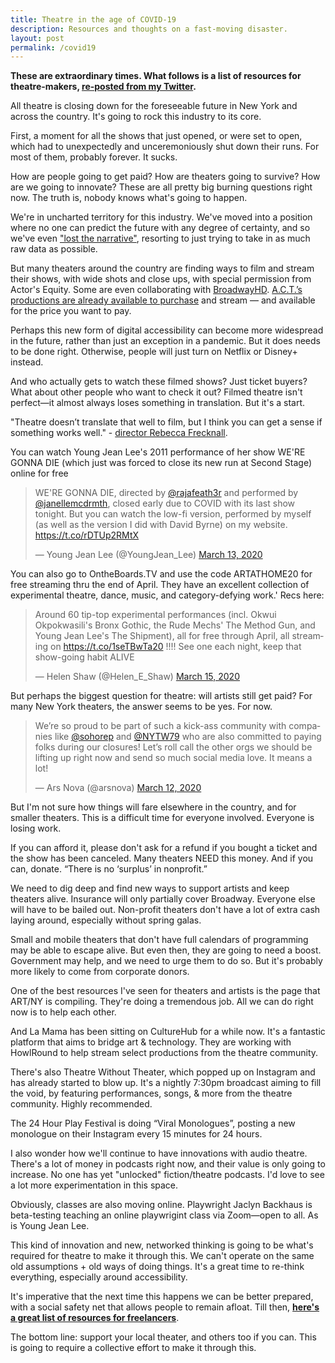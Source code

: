 ```yaml
---
title: Theatre in the age of COVID-19
description: Resources and thoughts on a fast-moving disaster.
layout: post
permalink: /covid19
---
```


**These are extraordinary times. What follows is a list of resources for theatre-makers, [re-posted from my Twitter](https://twitter.com/guscuddy/status/1239692936498925568?s=21).**

All theatre is closing down for the foreseeable future in New York and across the country. It's going to rock this industry to its core.

<!--more-->

First, a moment for all the shows that just opened, or were set to open, which had to unexpectedly and unceremoniously shut down their runs. For most of them, probably forever. It sucks.

How are people going to get paid? How are theaters going to survive? How are we going to innovate? These are all pretty big burning questions right now. The truth is, nobody knows what's going to happen.

We're in uncharted territory for this industry. We've moved into a position where no one can predict the future with any degree of certainty, and so we've even ["lost the narrative"](https://www.ribbonfarm.com/2020/03/09/plot-economics/), resorting to just trying to take in as much raw data as possible.

But many theaters around the country are finding ways to film and stream their shows, with wide shots and close ups, with special permission from Actor's Equity. Some are even collaborating with [BroadwayHD](https://www.broadwayhd.com/). [A.C.T.’s productions are already available to purchase](https://secure.act-sf.org/overview/gloria-tonistone-streaming) and stream — and available for the price you want to pay.

Perhaps this new form of digital accessibility can become more widespread in the future, rather than just an exception in a pandemic. But it does needs to be done right. Otherwise, people will just turn on Netflix or Disney+ instead.

And who actually gets to watch these filmed shows? Just ticket buyers? What about other people who want to check it out? Filmed theatre isn't perfect—it almost always loses something in translation. But it's a start.

"Theatre doesn’t translate that well to film, but I think you can get a sense if something works well." - [director Rebecca Frecknall](https://www.americantheatre.org/2020/03/13/the-show-goes-online/). 

You can watch Young Jean Lee's 2011 performance of her show WE'RE GONNA DIE (which just was forced to close its new run at Second Stage) online for free 

<blockquote class="twitter-tweet"><p lang="en" dir="ltr">WE&#39;RE GONNA DIE, directed by <a href="https://twitter.com/rajafeath3r?ref_src=twsrc%5Etfw">@rajafeath3r</a> and performed by <a href="https://twitter.com/janellemcdrmth?ref_src=twsrc%5Etfw">@janellemcdrmth</a>, closed early due to COVID with its last show tonight. But you can watch the low-fi version, performed by myself (as well as the version I did with David Byrne) on my website. <a href="https://t.co/rDTUp2RMtX">https://t.co/rDTUp2RMtX</a></p>&mdash; Young Jean Lee (@YoungJean_Lee) <a href="https://twitter.com/YoungJean_Lee/status/1238268661086867456?ref_src=twsrc%5Etfw">March 13, 2020</a></blockquote> <script async src="https://platform.twitter.com/widgets.js" charset="utf-8"></script>

You can also go to OntheBoards.TV and use the code ARTATHOME20 for free streaming thru the end of April. They have an excellent collection of experimental theatre, dance, music, and category-defying work.' Recs here:

<blockquote class="twitter-tweet"><p lang="en" dir="ltr">Around 60 tip-top experimental performances (incl. Okwui Okpokwasili&#39;s Bronx Gothic, the Rude Mechs&#39; The Method Gun, and Young Jean Lee&#39;s The Shipment), all for free through April, all streaming on <a href="https://t.co/1seTBwTa20">https://t.co/1seTBwTa20</a> !!!! See one each night, keep that show-going habit ALIVE</p>&mdash; Helen Shaw (@Helen_E_Shaw) <a href="https://twitter.com/Helen_E_Shaw/status/1239237406467010561?ref_src=twsrc%5Etfw">March 15, 2020</a></blockquote> <script async src="https://platform.twitter.com/widgets.js" charset="utf-8"></script>

But perhaps the biggest question for theatre: will artists still get paid? For many New York theaters, the answer seems to be yes. For now. 

<blockquote class="twitter-tweet"><p lang="en" dir="ltr">We’re so proud to be part of such a kick-ass community with companies like <a href="https://twitter.com/sohorep?ref_src=twsrc%5Etfw">@sohorep</a> and <a href="https://twitter.com/NYTW79?ref_src=twsrc%5Etfw">@NYTW79</a> who are also committed to paying folks during our closures! Let’s roll call the other orgs we should be lifting up right now and send so much social media love. It means a lot!</p>&mdash; Ars Nova (@arsnova) <a href="https://twitter.com/arsnova/status/1238232430798143489?ref_src=twsrc%5Etfw">March 12, 2020</a></blockquote> <script async src="https://platform.twitter.com/widgets.js" charset="utf-8"></script>

But I'm not sure how things will fare elsewhere in the country, and for smaller theaters. This is a difficult time for everyone involved. Everyone is losing work. 

If you can afford it, please don't ask for a refund if you bought a ticket and the show has been canceled. Many theaters NEED this money. And if you can, donate. “There is no ‘surplus’ in nonprofit.”

We need to dig deep and find new ways to support artists and keep theaters alive. Insurance will only partially cover Broadway. Everyone else will have to be bailed out. Non-profit theaters don't have a lot of extra cash laying around, especially without spring galas.

Small and mobile theaters that don't have full calendars of programming may be able to escape alive. But even then, they are going to need a boost. Government may help, and we need to urge them to do so. But it's probably more likely to come from corporate donors.

One of the best resources I've seen for theaters and artists is the page that ART/NY is compiling. They're doing a tremendous job. All we can do right now is to help each other.

And La Mama has been sitting on CultureHub for a while now. It's a fantastic platform that aims to bridge art & technology. They are working with HowlRound to help stream select productions from the theatre community.

There's also Theatre Without Theater, which popped up on Instagram and has already started to blow up. It's a nightly 7:30pm broadcast aiming to fill the void, by featuring performances, songs, & more from the theatre community. Highly recommended.

The 24 Hour Play Festival is doing “Viral Monologues”, posting a new monologue on their Instagram every 15 minutes for 24 hours.

I also wonder how we'll continue to have innovations with audio theatre. There's a lot of money in podcasts right now, and their value is only going to increase. No one has yet "unlocked" fiction/theatre podcasts. I'd love to see a lot more experimentation in this space.

Obviously, classes are also moving online. Playwright Jaclyn Backhaus is beta-testing teaching an online playwrigint class via Zoom—open to all. As is Young Jean Lee.

This kind of innovation and new, networked thinking is going to be what's required for theatre to make it through this. We can't operate on the same old assumptions + old ways of doing things. It's a great time to re-think everything, especially around accessibility.

It's imperative that the next time this happens we can be better prepared, with a social safety net that allows people to remain afloat. Till then, **[here's a great list of resources for freelancers](https://covid19freelanceartistresource.wordpress.com/)**.

The bottom line: support your local theater, and others too if you can. This is going to require a collective effort to make it through this.